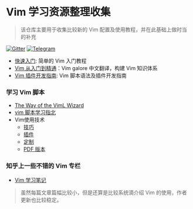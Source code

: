 # Vim 学习资源整理收集
> 该仓库主要用于收集比较新的 Vim 配置及使用教程，并在此基础上做时当的补充

[![Gitter](https://badges.gitter.im/vim-china/Lobby.svg)](https://gitter.im/vim-china/Lobby)
[![Telegram](https://img.shields.io/badge/chat-telegram-blue.svg)](https://t.me/VimHub)

- [快速入门](quick-start-guide.md): 简单的 Vim 入门教程
- [Vim 从入门到精通](https://github.com/wsdjeg/vim-galore-zh_cn)：Vim galore 中文翻译，构建 Vim 知识体系
- [Vim 插件开发指南](https://github.com/wsdjeg/vim-plugin-dev-guide): Vim 脚本语法及插件开发指南

### 学习 Vim 脚本

- [The Way of the VimL Wizard](https://github.com/dahu/LearnVimL)
- [vim 脚本学习指北](https://github.com/lymslive/vimllearn)
- Vim使用技术
    - [技巧](http://www.ibm.com/developerworks/cn/linux/l-tip-vim1/) 
    - [插件](http://www.ibm.com/developerworks/cn/linux/l-tip-vim2/)
    - [定制](http://www.ibm.com/developerworks/cn/linux/l-tip-vim3/)
    - [PDF 版本](http://wyw.dcweb.cn/download.asp?path=vim&file=VimArticle.pdf)

### 知乎上一些不错的 Vim 专栏

- [Vim 学习笔记](https://zhuanlan.zhihu.com/learn-vim)
> 虽然每篇文章篇幅比较小，但是还算是比较系统滴介绍 Vim 的使用，作者更新也比较稳定。
